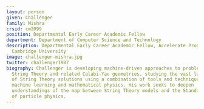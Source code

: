 ```yaml
---
layout: person
given: Challenger
family: Mishra
crsid: cm2099
position: Departmental Early Career Academic Fellow
department: Department of Computer Science and Technology
description: Departmental Early Career Academic Fellow, Accelerate Programme,
  Cambridge University
image: challenger-mishra.jpg
twitter: challenger1987
biography: Challenger is developing machine-driven approaches to problems in
  String Theory and related Calabi-Yau geometries, studying the vast landscape
  of String Theory solutions using a combination of tools and techniques from
  machine learning and mathematical physics. His work seeks to deepen
  understandings of the map between String Theory models and the Standard Model
  of particle physics.
---
```

